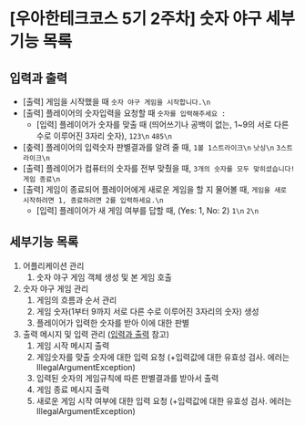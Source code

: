 # [우아한테크코스 5기 2주차] 숫자 야구 세부기능 목록

## 입력과 출력

- [출력] 게임을 시작했을 때 `숫자 야구 게임을 시작합니다.\n`
- [출력] 플레이어의 숫자입력을 요청할 때 `숫자를 입력해주세요 : `
    - [입력] 플레이어가 숫자를 맞출 때 (띄어쓰기나 공백이 없는, 1~9의 서로 다른 수로 이루어진 3자리 숫자), `123\n` `485\n`
- [춮력] 플레이어의 입력숫자 판별결과를 알려 줄 때, `1볼 1스트라이크\n` `낫싱\n` `3스트라이크\n`
- [출력] 플레이어가 컴퓨터의 숫자를 전부 맞췄을 때, `3개의 숫자를 모두 맞히셨습니다! 게임 종료\n`
- [출력] 게임이 종료되어 플레이어에게 새로운 게임을 할 지 물어볼 때, `게임을 새로 시작하려면 1, 종료하려면 2를 입력하세요.\n`
    - [입력] 플레이어가 새 게임 여부를 답할 때, (Yes: 1, No: 2) `1\n` `2\n`

## 세부기능 목록

1. 어플리케이션 관리
    1. 숫자 야구 게임 객체 생성 및 본 게임 호출
2. 숫자 야구 게임 관리
    1. 게임의 흐름과 순서 관리
    2. 게임 숫자(1부터 9까지 서로 다른 수로 이루어진 3자리의 숫자) 생성
    3. 플레이어가 입력한 숫자를 받아 이에 대한 판별
3. 출력 메시지 및 입력 관리 ([입력과 출력](#입력과-출력) 참고)
    1. 게임 시작 메시지 출력
    2. 게임숫자를 맞출 숫자에 대한 입력 요청 (+입력값에 대한 유효성 검사. 에러는 IllegalArgumentException)
    3. 입력된 숫자의 게임규칙에 따른 판별결과를 받아서 출력
    4. 게임 종료 메시지 출력
    5. 새로운 게임 시작 여부에 대한 입력 요청 (+입력값에 대한 유효성 검사. 에러는 IllegalArgumentException)
